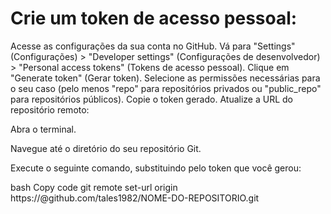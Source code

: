 # Crie um token de acesso pessoal:

Acesse as configurações da sua conta no GitHub.
Vá para "Settings" (Configurações) > "Developer settings" (Configurações de desenvolvedor) > "Personal access tokens" (Tokens de acesso pessoal).
Clique em "Generate token" (Gerar token).
Selecione as permissões necessárias para o seu caso (pelo menos "repo" para repositórios privados ou "public_repo" para repositórios públicos).
Copie o token gerado.
Atualize a URL do repositório remoto:

Abra o terminal.

Navegue até o diretório do seu repositório Git.

Execute o seguinte comando, substituindo <seu-token> pelo token que você gerou:

bash
Copy code
git remote set-url origin https://<seu-token>@github.com/tales1982/NOME-DO-REPOSITORIO.git